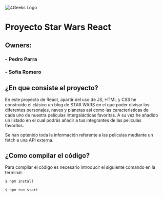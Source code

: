 ![4Geeks Logo](https://4geeksacademy.com//images/4geeks-logo.png)
# Proyecto Star Wars React
## Owners:
### 	- Pedro Parra 
###     - Sofia Romero
### 	
## ¿En que consiste el proyecto?
En este proyecto de React, apartir del uso de JS, HTML y CSS he construido el clásico un blog de STAR WARS en el que poder divisar los diferentes personajes, naves y planetas asi como las caracteristicas de cada uno de nuestra peliculas intergalácticas favoritas.
A su vez he añadido un listado en el cual podrás añadir a tus integrantes de las peliculas favoritos.

Se han optenido toda la información referente a las peliculas mediante un fetch a una API externa.



## ¿Como compilar el código?
Para compilar el código es necesario introducir el siguiente comando en la terminal:
```
$ npm install
```
```
$ npm run start
```



